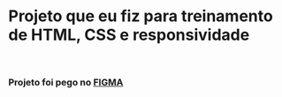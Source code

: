 <h1>Projeto que eu fiz para treinamento de HTML, CSS e responsividade</h1>
<br>
<h3>Projeto foi pego no <a href="https://www.figma.com">FIGMA</a></h3>
